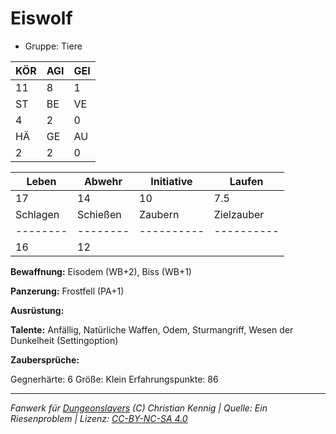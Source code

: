 # Eiswolf  
- Gruppe: Tiere  

| KÖR | AGI | GEI |  
| --- | --- | --- |  
| 11  | 8   | 1   |
| ST  | BE  | VE  |  
| 4   | 2   | 0   |
| HÄ  | GE  | AU  |  
| 2   | 2   | 0   |


| Leben    | Abwehr   | Initiative | Laufen     |
| -------- | -------- | ---------- | ---------- |
| 17       | 14       | 10         | 7.5        |
| Schlagen | Schießen | Zaubern    | Zielzauber |
| -------- | -------- | ---------- | ---------- |
| 16       | 12       |            |            |

**Bewaffnung:**
Eisodem (WB+2), Biss (WB+1)

**Panzerung:**
Frostfell (PA+1)

**Ausrüstung:**


**Talente:**
Anfällig, Natürliche Waffen, Odem, Sturmangriff, Wesen der Dunkelheit (Settingoption)

**Zaubersprüche:**


Gegnerhärte: 6
Größe: Klein
Erfahrungspunkte: 86



___
*Fanwerk für [Dungeonslayers](https://www.dungeonslayers.net/) (C) Christian Kennig | Quelle: Ein Riesenproblem | Lizenz: [CC-BY-NC-SA 4.0](https://creativecommons.org/licenses/by-nc-sa/4.0/deed.de)*